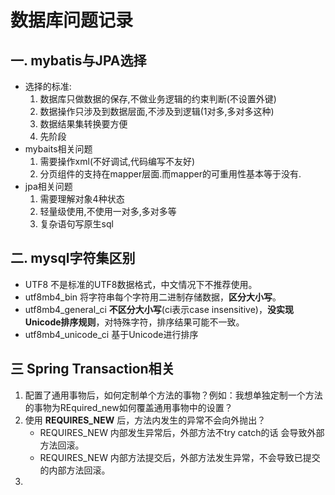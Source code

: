# 数据库问题记录

## 一. mybatis与JPA选择

* 选择的标准:
  1. 数据库只做数据的保存,不做业务逻辑的约束判断(不设置外键)
  2. 数据操作只涉及到数据层面,不涉及到逻辑(1对多,多对多这种)
  3. 数据结果集转换要方便
  4. 先阶段
* mybaits相关问题
  1. 需要操作xml(不好调试,代码编写不友好)
  2. 分页组件的支持在mapper层面.而mapper的可重用性基本等于没有.
* jpa相关问题
  1. 需要理解对象4种状态
  2. 轻量级使用,不使用一对多,多对多等
  3. 复杂语句写原生sql

## 二. mysql字符集区别

* UTF8 不是标准的UTF8数据格式，中文情况下不推荐使用。
* utf8mb4_bin 将字符串每个字符用二进制存储数据，**区分大小写**。
* utf8mb4_general_ci **不区分大小写**(ci表示case insensitive)，**没实现Unicode排序规则**，对特殊字符，排序结果可能不一致。
* utf8mb4_unicode_ci 基于Unicode进行排序

## 三 Spring Transaction相关

1. 配置了通用事物后，如何定制单个方法的事物？例如：我想单独定制一个方法的事物为REquired_new如何覆盖通用事物中的设置？
2. 使用 **REQUIRES_NEW** 后，方法内发生的异常不会向外抛出？
   * REQUIRES_NEW 内部发生异常后，外部方法不try catch的话 会导致外部方法回滚。
   * REQUIRES_NEW 内部方法提交后，外部方法发生异常，不会导致已提交的内部方法回滚。
3. 
